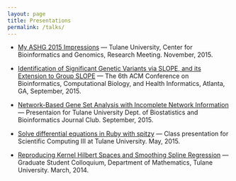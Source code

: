 ```yaml
---
layout: page
title: Presentations 
permalink: /talks/
---
```


* [My ASHG 2015 Impressions](http://www.alexejgossmann.com/presentations/ASHG2015.html) &mdash; Tulane University, Center for Bioinformatics and Genomics, Research Meeting. November, 2015.

* [Identification of Significant Genetic Variants via SLOPE, and its Extension to Group SLOPE](http://www.alexejgossmann.com/presentations/GroupSLOPE.html) &mdash;  The 6th ACM Conference on Bioinformatics, Computational Biology, and Health Informatics, Atlanta, GA, September, 2015.

* [Network-Based Gene Set Analysis with Incomplete Network Information](http://www.alexejgossmann.com/presentations/NetGSA.html) &mdash; Presentaion for Tulane University Dept. of Biostatistics and Bioinformatics Journal Club. September, 2015.

* [Solve differential equations in Ruby with spitzy](http://www.alexejgossmann.com/presentations/spitzy.html) &mdash; Class presentation for Scientific Computing III at Tulane University. May, 2015.

* [Reproducing Kernel Hilbert Spaces and Smoothing Spline Regression](http://www.alexejgossmann.com/presentations/backup_pdf/SmoothingSplines.pdf) &mdash; Graduate Student Colloquium, Department of Mathematics, Tulane University. March, 2014.
